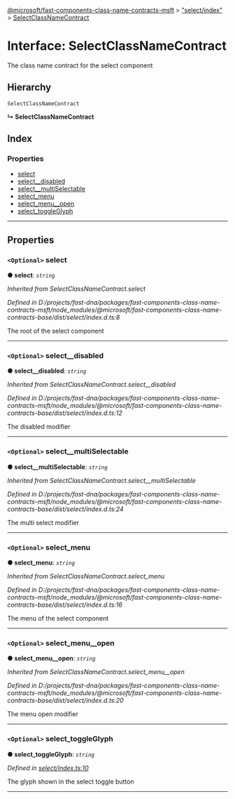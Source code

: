 [@microsoft/fast-components-class-name-contracts-msft](../README.md) > ["select/index"](../modules/_select_index_.md) > [SelectClassNameContract](../interfaces/_select_index_.selectclassnamecontract.md)

# Interface: SelectClassNameContract

The class name contract for the select component

## Hierarchy

 `SelectClassNameContract`

**↳ SelectClassNameContract**

## Index

### Properties

* [select](_select_index_.selectclassnamecontract.md#select)
* [select__disabled](_select_index_.selectclassnamecontract.md#select__disabled)
* [select__multiSelectable](_select_index_.selectclassnamecontract.md#select__multiselectable)
* [select_menu](_select_index_.selectclassnamecontract.md#select_menu)
* [select_menu__open](_select_index_.selectclassnamecontract.md#select_menu__open)
* [select_toggleGlyph](_select_index_.selectclassnamecontract.md#select_toggleglyph)

---

## Properties

<a id="select"></a>

### `<Optional>` select

**● select**: *`string`*

*Inherited from SelectClassNameContract.select*

*Defined in D:/projects/fast-dna/packages/fast-components-class-name-contracts-msft/node_modules/@microsoft/fast-components-class-name-contracts-base/dist/select/index.d.ts:8*

The root of the select component

___
<a id="select__disabled"></a>

### `<Optional>` select__disabled

**● select__disabled**: *`string`*

*Inherited from SelectClassNameContract.select__disabled*

*Defined in D:/projects/fast-dna/packages/fast-components-class-name-contracts-msft/node_modules/@microsoft/fast-components-class-name-contracts-base/dist/select/index.d.ts:12*

The disabled modifier

___
<a id="select__multiselectable"></a>

### `<Optional>` select__multiSelectable

**● select__multiSelectable**: *`string`*

*Inherited from SelectClassNameContract.select__multiSelectable*

*Defined in D:/projects/fast-dna/packages/fast-components-class-name-contracts-msft/node_modules/@microsoft/fast-components-class-name-contracts-base/dist/select/index.d.ts:24*

The multi select modifier

___
<a id="select_menu"></a>

### `<Optional>` select_menu

**● select_menu**: *`string`*

*Inherited from SelectClassNameContract.select_menu*

*Defined in D:/projects/fast-dna/packages/fast-components-class-name-contracts-msft/node_modules/@microsoft/fast-components-class-name-contracts-base/dist/select/index.d.ts:16*

The menu of the select component

___
<a id="select_menu__open"></a>

### `<Optional>` select_menu__open

**● select_menu__open**: *`string`*

*Inherited from SelectClassNameContract.select_menu__open*

*Defined in D:/projects/fast-dna/packages/fast-components-class-name-contracts-msft/node_modules/@microsoft/fast-components-class-name-contracts-base/dist/select/index.d.ts:20*

The menu open modifier

___
<a id="select_toggleglyph"></a>

### `<Optional>` select_toggleGlyph

**● select_toggleGlyph**: *`string`*

*Defined in [select/index.ts:10](https://github.com/Microsoft/fast-dna/blob/164dd3ca/packages/fast-components-class-name-contracts-msft/src/select/index.ts#L10)*

The glyph shown in the select toggle button

___

